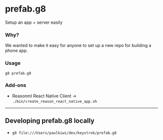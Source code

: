 # prefab.g8
Setup an app + server easily

### Why?

We wanted to make it easy for anyone to set up a new repo for building a phone app.

### Usage

`g8 prefab.g8`

### Add-ons

- Reasonml React Native Client -> `./bin/create_reason_react_native_app.sh` 

---

## Developing prefab.g8 locally
- `g8 file:///Users/paulkiwi/dev/keystrok/prefab.g8`